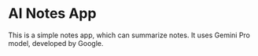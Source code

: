 # AI Notes App

This is a simple notes app, which can summarize notes. It uses Gemini Pro model, developed by Google.
